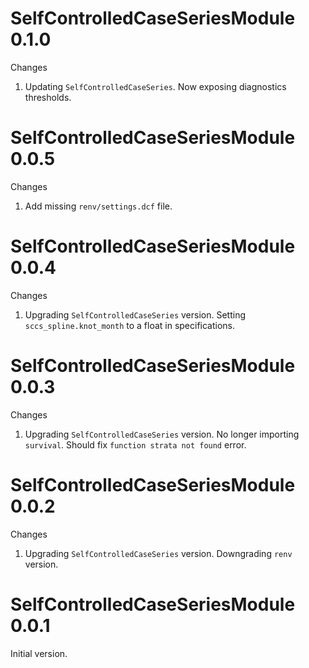 SelfControlledCaseSeriesModule 0.1.0
====================================

Changes

1. Updating `SelfControlledCaseSeries`. Now exposing diagnostics thresholds.


SelfControlledCaseSeriesModule 0.0.5
====================================

Changes

1. Add missing `renv/settings.dcf` file.

SelfControlledCaseSeriesModule 0.0.4
====================================

Changes

1. Upgrading `SelfControlledCaseSeries` version. Setting `sccs_spline.knot_month` to a float in specifications.


SelfControlledCaseSeriesModule 0.0.3
====================================

Changes

1. Upgrading `SelfControlledCaseSeries` version. No longer importing `survival`. Should fix `function strata not found` error.


SelfControlledCaseSeriesModule 0.0.2
====================================

Changes

1. Upgrading `SelfControlledCaseSeries` version. Downgrading `renv` version.


SelfControlledCaseSeriesModule 0.0.1
====================================

Initial version.